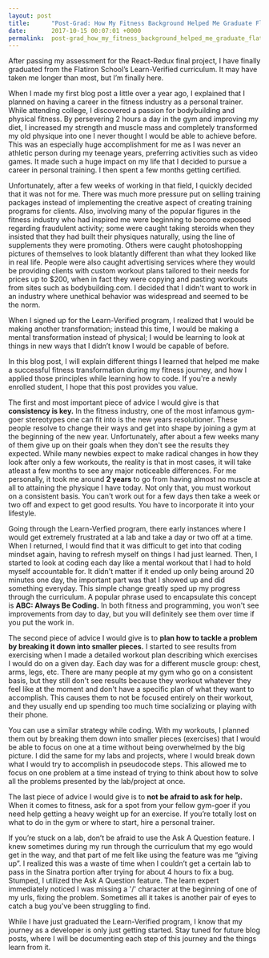 ```yaml
---
layout: post
title:      "Post-Grad: How My Fitness Background Helped Me Graduate Flatiron School"
date:       2017-10-15 00:07:01 +0000
permalink:  post-grad_how_my_fitness_background_helped_me_graduate_flatiron_school
---
```



After passing my assessment for the React-Redux final project, I have finally graduated from the Flatiron School’s Learn-Verified curriculum. It may have taken me longer than most, but  I’m finally here.

When I made my first blog post a little over a year ago, I explained that I planned on having a career in the fitness industry as a personal trainer. While attending college, I discovered a passion for bodybuilding and physical fitness. By persevering 2 hours a day in the gym and improving my diet, I increased my strength and muscle mass and completely transformed my old physique into one I never thought I would be able to achieve before. This was an especially huge accomplishment for me as I was never an athletic person during my teenage years, preferring activities such as video games. It made such a huge impact on my life that I decided to pursue a career in personal training. I then spent a few months getting certified.

Unfortunately, after a few weeks of working in that field, I quickly decided that it was not for me. There was much more pressure put on selling training packages instead of implementing the creative aspect of creating training programs for clients. Also, involving many of the popular figures in the fitness industry who had inspired me were beginning to become exposed regarding fraudulent activity; some were caught taking steroids when they insisted that they had built their physiques naturally, using the line of supplements they were promoting. Others were caught photoshopping pictures of themselves to look blatantly different than what they looked like in real life. People were also caught advertising services where they would be providing clients with custom workout plans tailored to their needs for prices up to $200, when in fact they were copying and pasting workouts from sites such as bodybuilding.com. I decided that I didn't want to work in an industry where unethical behavior was widespread and seemed to be the norm.

When I signed up for the Learn-Verified program, I realized that I would be making another transformation; instead this time, I would be making a mental transformation instead of physical; I would be learning to look at things in new ways that I didn’t know I would be capable of before.

In this blog post, I will explain different things I learned that helped me make a successful fitness transformation during my fitness journey, and how I applied those principles while learning how to code. If you're a newly enrolled student, I hope that this post provides you value.

The first and most important piece of advice I would give is that **consistency is key.** In the fitness industry, one of the most infamous gym-goer stereotypes one can fit into is the new years resolutioner. These people resolve to change their ways and get into shape by joining a gym at the beginning of the new year. Unfortunately, after about a few weeks many of them give up on their goals when they don't see the results they expected. While many newbies expect to make radical changes in how they look after only a few workouts, the reality is that in most cases, it will take atleast a few months to see any major noticeable differences. For me personally, it took me around **2 years** to go from having almost no muscle at all to attaining the physique I have today. Not only that, you must workout on a consistent basis. You can't work out for a few days then take a week or two off and expect to get good results. You have to incorporate it into your lifestyle.

Going through the Learn-Verfied program, there early instances where I would get extremely frustrated at a lab and take a day or two off at a time. When I returned, I would find that it was difficult to get into that coding mindset again, having to refresh myself on things I had just learned. Then, I started to look at coding each day like a mental workout that I had to hold myself accountable for. It didn't matter if it ended up only being around 20 minutes one day, the important part was that I showed up and did something everyday. This simple change greatly sped up my progress through the curriculum. A popular phrase used to encapsulate this concept is **ABC: Always Be Coding.** In both fitness and programming, you won't see improvements from day to day, but you will definitely see them over time if you put the work in.

The second piece of advice I would give is to **plan how to tackle a problem by breaking it down into smaller pieces.** I started to see results from exercising when I made a detailed workout plan describing which exercises I would do on a given day. Each day was for a different muscle group: chest, arms, legs, etc. There are many people at my gym who go on a consistent basis, but they still don't see results because they workout whatever they feel like at the moment and don't have a specific plan of what they want to accomplish. This causes them to not be focused entirely on their workout, and they usually end up spending too much time socializing or playing with their phone.

You can use a similar strategy while coding. With my workouts, I planned them out by breaking them down into smaller pieces (exercises) that I would be able to focus on one at a time without being overwhelmed by the big picture. I did the same for my labs and projects, where I would break down what I would try to accomplish in pseudocode steps. This allowed me to focus on one problem at a time instead of trying to think about how to solve all the problems presented by the lab/project at once.

The last piece of advice I would give is to **not be afraid to ask for help.** When it comes to fitness, ask for a spot from your fellow gym-goer if you need help getting a heavy weight up for an exercise. If you’re totally lost on what to do in the gym or where to start, hire a personal trainer. 

If you’re stuck on a lab, don’t be afraid to use the Ask A Question feature. I knew sometimes during my run through the curriculum that my ego would get in the way, and that part of me felt like using the feature was me “giving up”.  I realized this was a waste of time when I couldn’t get a certain lab to pass in the Sinatra portion after trying for about 4 hours to fix a bug. Stumped, I utilized the Ask A Question feature. The learn expert immediately noticed I was missing a '/' character at the beginning of one of my urls, fixing the problem. Sometimes all it takes is another pair of eyes to catch a bug you've been struggling to find.

While I have just graduated the Learn-Verified program, I know that my journey as a developer is only just getting started. Stay tuned for future blog posts, where I will be documenting each step of this journey and the things learn from it.


